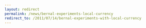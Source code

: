 ```yaml
---
layout: redirect
permalink: /news/bernal-experiments-local-currency
redirect_to: /2011/07/14/bernal-experiments-with-local-currency
---
```

